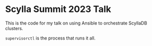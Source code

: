 # Scylla Summit 2023 Talk

This is the code for my talk on using Ansible to orchestrate ScyllaDB clusters.

`supervisorctl` is the process that runs it all.
